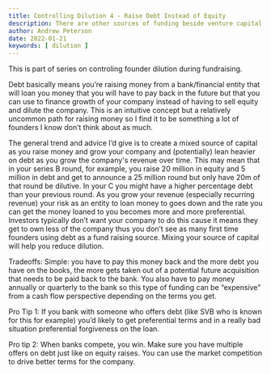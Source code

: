 ```yaml
---
title: Controlling Dilution 4 - Raise Debt Instead of Equity
description: There are other sources of funding beside venture capital. Use them to control founder and employee dilution.
author: Andrew Peterson
date: 2022-01-21
keywords: [ dilution ]
---
```

This is part of series on controling founder dilution during fundraising.

Debt basically means you’re raising money from a bank/financial entity that will loan you money that you will have to pay back in the future but that you can use to finance growth of your company instead of having to sell equity and dilute the company. This is an intuitive concept but a relatively uncommon path for raising money so I find it to be something a lot of founders I know don’t think about as much. 

The general trend and advice I’d give is to create a mixed source of capital as you raise money and grow your company and (potentially) lean heavier on debt as you grow the company's revenue over time. This may mean that in your series B round, for example, you raise 20 million in equity and 5 million in debt and get to announce a 25 million round but only have 20m of that round be dilutive. In your C you might have a higher percentage debt than your previous round. As you grow your revenue (especially recurring revenue) your risk as an entity to loan money to goes down and the rate you can get the money loaned to you becomes more and more preferential. Investors typically don’t want your company to do this cause it means they get to own less of the company thus you don’t see as many first time founders using debt as a fund raising source. Mixing your source of capital will help you reduce dilution. 

Tradeoffs: Simple: you have to pay this money back and the more debt you have on the books, the more gets taken out of a potential future acquisition that needs to be paid back to the bank. You also have to pay money annually or quarterly to the bank so this type of funding can be “expensive” from a cash flow perspective depending on the terms you get. 

Pro Tip 1: If you bank with someone who offers debt (like SVB who is known for this for example) you’d likely to get preferential terms and in a really bad situation preferential forgiveness on the loan. 

Pro tip 2: When banks compete, you win. Make sure you have multiple offers on debt just like on equity raises. You can use the market competition to drive better terms for the company. 

